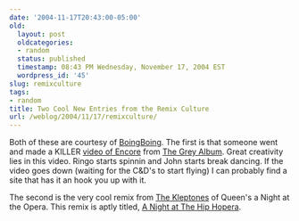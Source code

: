 ```yaml
---
date: '2004-11-17T20:43:00-05:00'
old:
  layout: post
  oldcategories:
  - random
  status: published
  timestamp: 08:43 PM Wednesday, November 17, 2004 EST
  wordpress_id: '45'
slug: remixculture
tags:
- random
title: Two Cool New Entries from the Remix Culture
url: /weblog/2004/11/17/remixculture/
---
```


Both of these are courtesy of [BoingBoing](http://boingboing.net/).
The first is that someone went and made a KILLER [video of Encore](http://www.greyvideo.com/) from [The Grey Album](http://www.illegal-art.org/audio/grey.html).  Great creativity lies in this video.  Ringo starts
spinnin and John starts break dancing.  If the video goes down (waiting for
the C&D's to start flying) I can probably find a site that has it an hook you
up with it.






The second is the very cool remix from [The
Kleptones](http://www.kleptones.com/) of Queen's a Night at the Opera.  This remix is aptly titled,
[A Night at The
Hip Hopera](http://www.kleptones.com/pages/downloads_hiphopera.html).
